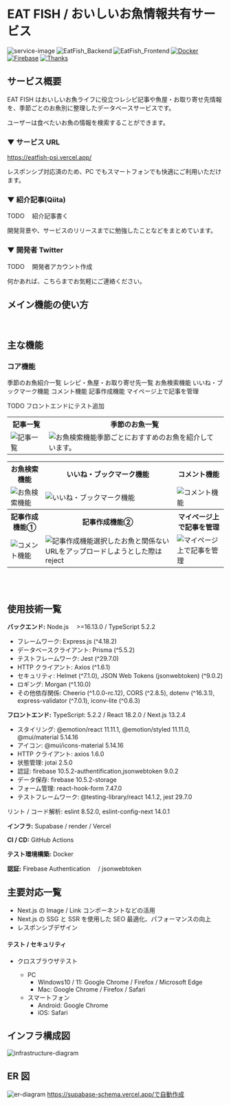 # EAT FISH / おいしいお魚情報共有サービス

![service-image](https://github.com/Karukan0814/EatFish_All/blob/master/assets/EatFishImg.png)
![EatFish_Backend](https://img.shields.io/badge/Backend-Node.js%20%3E%3D16.13.0%20%2F%20TypeScript%205.2.2-brightgreen)
![EatFish_Frontend](https://img.shields.io/badge/Frontend-TypeScript%3A%205.2.2%20%2F%20React%2018.2.0%20%2F%20Next.js%2013.2.4-blue)
[![Docker](https://img.shields.io/badge/Docker-gray?logo=Docker&logoColor=2496ED)](https://www.docker.com)
[![Firebase](https://img.shields.io/badge/Firebase-gray?logo=Firebase&logoColor=FFCA28)](https://firebase.google.com)
[![Thanks](https://img.shields.io/badge/Thank%20you-for%20visiting-00aab9)](https://www.eatfish.com)

## サービス概要

EAT FISH はおいしいお魚ライフに役立つレシピ記事や魚屋・お取り寄せ先情報を、季節ごとのお魚別に整理したデータベースサービスです。

ユーザーは食べたいお魚の情報を検索することができます。

### ▼ サービス URL

https://eatfish-psi.vercel.app/

レスポンシブ対応済のため、PC でもスマートフォンでも快適にご利用いただけます。

### ▼ 紹介記事(Qiita)

TODO 　紹介記事書く

開発背景や、サービスのリリースまでに勉強したことなどをまとめています。

### ▼ 開発者 Twitter

TODO 　開発者アカウント作成

何かあれば、こちらまでお気軽にご連絡ください。

## メイン機能の使い方

<br>

## 主な機能

### コア機能

季節のお魚紹介一覧
レシピ・魚屋・お取り寄せ先一覧
お魚検索機能
いいね・ブックマーク機能
コメント機能
記事作成機能
マイページ上で記事を管理

TODO フロントエンドにテスト追加

<table>
  <tr>
     <th style="text-align: center">記事一覧</th>
    <th style="text-align: center">季節のお魚一覧</th>
  </tr>
  <tr>
    <td><img src="https://github.com/Karukan0814/EatFish_All/blob/master/assets/articleListDemo.gif" alt="記事一覧" /></td>
    <td><img src="https://github.com/Karukan0814/EatFish_All/blob/master/assets/searchDemo.gif" alt="お魚検索機能" />季節ごとにおすすめのお魚を紹介しています。</td>
    
  </tr>
  </table>
  <table>
  <tr>
    <th style="text-align: center">お魚検索機能</th>
    <th style="text-align: center">いいね・ブックマーク機能</th>
     <th style="text-align: center">コメント機能</th>

  </tr>
  <tr>
    <td><img src="https://github.com/Karukan0814/EatFish_All/blob/master/assets/searchDemo.gif" alt="お魚検索機能" /></td>
    <td><img src="https://github.com/Karukan0814/EatFish_All/blob/master/assets/likeBookmarkDemo.gif" alt="いいね・ブックマーク機能" /></td>
    <td><img src="https://github.com/Karukan0814/EatFish_All/blob/master/assets/commentDemo.gif" alt="コメント機能" /></td>

  </tr>
  <tr>
     <th style="text-align: center">記事作成機能①</th>
     <th style="text-align: center">記事作成機能②</th>
    <th style="text-align: center">マイページ上で記事を管理</th>
  </tr>
  <tr>
    <td><img src="https://github.com/Karukan0814/EatFish_All/blob/master/assets/commentDemo.gif" alt="コメント機能" /></td>
    <td><img src="https://github.com/Karukan0814/EatFish_All/blob/master/assets/createArticleDemo.gif" alt="記事作成機能" />選択したお魚と関係ないURLをアップロードしようとした際はreject</td>
    <td><img src="https://github.com/Karukan0814/EatFish_All/blob/master/assets/mypageDemo.gif" alt="マイページ上で記事を管理" /></td>
  </tr>
</table>

<br>

<br>

## 使用技術一覧

**バックエンド:** Node.js 　>=16.13.0 / TypeScript 5.2.2

- フレームワーク: Express.js (^4.18.2)
- データベースクライアント: Prisma (^5.5.2)
- テストフレームワーク: Jest (^29.7.0)
- HTTP クライアント: Axios (^1.6.1)
- セキュリティ: Helmet (^7.1.0), JSON Web Tokens (jsonwebtoken) (^9.0.2)
- ロギング: Morgan (^1.10.0)
- その他依存関係: Cheerio (^1.0.0-rc.12), CORS (^2.8.5), dotenv (^16.3.1), express-validator (^7.0.1), iconv-lite (^0.6.3)

**フロントエンド:** TypeScript: 5.2.2 / React 18.2.0 / Next.js 13.2.4

- スタイリング: @emotion/react 11.11.1, @emotion/styled 11.11.0, @mui/material 5.14.16
- アイコン: @mui/icons-material 5.14.16
- HTTP クライアント: axios 1.6.0
- 状態管理: jotai 2.5.0
- 認証: firebase 10.5.2-authentification,jsonwebtoken 9.0.2
- データ保存: firebase 10.5.2-storage
- フォーム管理: react-hook-form 7.47.0
- テストフレームワーク: @testing-library/react 14.1.2, jest 29.7.0

リント / コード解析: eslint 8.52.0, eslint-config-next 14.0.1

**インフラ:**
Supabase / render / Vercel

**CI / CD:** GitHub Actions

**テスト環境構築:** Docker

**認証:** Firebase Authentication 　/ jsonwebtoken

## 主要対応一覧

- Next.js の Image / Link コンポーネントなどの活用
- Next.js の SSG と SSR を使用した SEO 最適化、パフォーマンスの向上
- レスポンシブデザイン

#### テスト / セキュリティ

- クロスブラウザテスト

  - PC
    - Windows10 / 11: Google Chrome / Firefox / Microsoft Edge
    - Mac: Google Chrome / Firefox / Safari
  - スマートフォン
    - Android: Google Chrome
    - iOS: Safari

## インフラ構成図

![infrastructure-diagram](https://github.com/Karukan0814/EatFish_All/blob/master/assets/infrastructure.drawio.png)

## ER 図

![er-diagram](https://github.com/Karukan0814/EatFish_All/blob/master/assets/Supbase%20Schema.png)
https://supabase-schema.vercel.app/で自動作成
